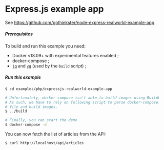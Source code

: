# Express.js example app

See https://github.com/gothinkster/node-express-realworld-example-app.

##### Prerequisites

To build and run this example you need:

* Docker v18.09+ with experimental features enabled ;
* docker-compose ;
* [`jq`] and [`yq`] (used by the `build` script) ;

##### Run this example

```bash
$ cd examples/php/expressjs-realworld-example-app

# Unfortunately, docker-compose isn't able to build images using Buildkit yet.
# As such, we have to rely on following script to parse docker-compose.yml
# file and build images.
$ ../build

# Finally, you can start the demo
$ docker-compose -d
```

You can now fetch the list of articles from the API:

```bash
$ curl http://localhost/api/articles
```

[`jq`]: https://stedolan.github.io/jq/download/
[`yq`]: https://github.com/kislyuk/yq
